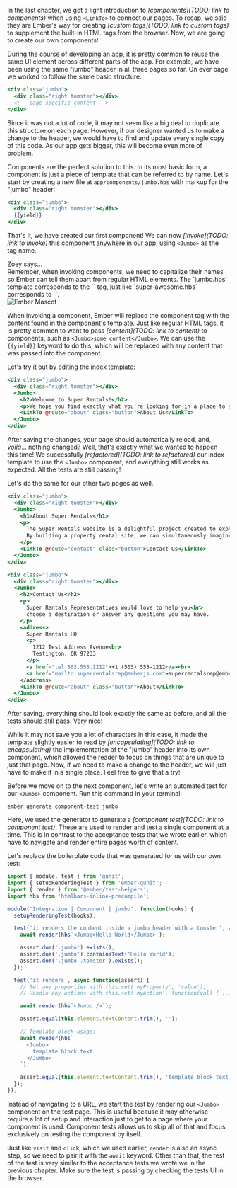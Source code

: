 In the last chapter, we got a light introduction to *[components](TODO: link to components)* when using `<LinkTo>` to connect our pages. To recap, we said they are Ember's way for creating *[custom tags](TODO: link to custom tags)* to supplement the built-in HTML tags from the browser. Now, we are going to create our own components!

During the course of developing an app, it is pretty common to reuse the same UI element across different parts of the app. For example, we have been using the same "jumbo" header in all three pages so far. On ever page we worked to follow the same basic structure:

```hbs
<div class="jumbo">
  <div class="right tomster"></div>
  <!-- page specific content -->
</div>
```

Since it was not a lot of code, it may not seem like a big deal to duplicate this structure on each page. However, if our designer wanted us to make a change to the header, we would have to find and update every single copy of this code. As our app gets bigger, this will become even more of problem.

Components are the perfect solution to this. In its most basic form, a component is just a piece of template that can be referred to by name. Let's start by creating a new file at `app/components/jumbo.hbs` with markup for the "jumbo" header:

```handlebars {data-filename="app/components/jumbo.hbs"}
<div class="jumbo">
  <div class="right tomster"></div>
  {{yield}}
</div>
```

That's it, we have created our first component! We can now *[invoke](TODO: link to invoke)* this component anywhere in our app, using `<Jumbo>` as the tag name.

<div class="cta">
  <div class="cta-note">
    <div class="cta-note-body">
      <div class="cta-note-heading">Zoey says...</div>
      <div class="cta-note-message">
        Remember, when invoking components, we need to capitalize their names so Ember can tell them apart from regular HTML elements. The `jumbo.hbs` template corresponds to the `<Jumbo>` tag, just like `super-awesome.hbs` corresponds to `<SuperAwesome>`.
      </div>
    </div>
    <img src="/images/mascots/zoey.png" role="presentation" alt="Ember Mascot">
  </div>
</div>

When invoking a component, Ember will replace the component tag with the content found in the component's template. Just like regular HTML tags, it is pretty common to want to pass *[content](TODO: link to content)* to components, such as `<Jumbo>some content</Jumbo>`. We can use the `{{yield}}` keyword to do this, which will be replaced with any content that was passed into the component.

Let's try it out by editing the index template:

```handlebars {data-filename="app/templates/index.hbs" data-diff="-1,-2,+3,-7,+8"}
<div class="jumbo">
  <div class="right tomster"></div>
  <Jumbo>
    <h2>Welcome to Super Rentals!</h2>
    <p>We hope you find exactly what you're looking for in a place to stay.</p>
    <LinkTo @route="about" class="button">About Us</LinkTo>
  </Jumbo>
</div>
```

After saving the changes, your page should automatically reload, and, _voilà_... nothing changed? Well, that's exactly what we wanted to happen this time! We successfully *[refactored](TODO: link to refactored)* our index template to use the `<Jumbo>` component, and everything still works as expected. All the tests are still passing!

<!-- TODO: screenshot of running tests? -->

Let's do the same for our other two pages as well.

```handlebars {data-filename="app/templates/about.hbs" data-diff="-1,-2,+3,-11,+12"}
<div class="jumbo">
  <div class="right tomster"></div>
  <Jumbo>
    <h1>About Super Rentals</h1>
    <p>
      The Super Rentals website is a delightful project created to explore Ember.
      By building a property rental site, we can simultaneously imagine traveling AND building Ember applications.
    </p>
    <LinkTo @route="contact" class="button">Contact Us</LinkTo>
  </Jumbo>
</div>
```

```handlebars {data-filename="app/templates/contact.hbs" data-diff="-1,-2,+3,-19,+20"}
<div class="jumbo">
  <div class="right tomster"></div>
  <Jumbo>
    <h2>Contact Us</h2>
    <p>
      Super Rentals Representatives would love to help you<br>
      choose a destination or answer any questions you may have.
    </p>
    <address>
      Super Rentals HQ
      <p>
        1212 Test Address Avenue<br>
        Testington, OR 97233
      </p>
      <a href="tel:503.555.1212">+1 (503) 555-1212</a><br>
      <a href="mailto:superrentalsrep@emberjs.com">superrentalsrep@emberjs.com</a>
    </address>
    <LinkTo @route="about" class="button">About</LinkTo>
  </Jumbo>
</div>
```

After saving, everything should look exactly the same as before, and all the tests should still pass. Very nice!

<!-- TODO: screenshot of the page? -->

While it may not save you a lot of characters in this case, it made the template slightly easier to read by *[encapsulating](TODO: link to encapsulating)* the implementation of the "jumbo" header into its own component, which allowed the reader to focus on things that are unique to just that page. Now, if we need to make a change to the header, we will just have to make it in a single place. Feel free to give that a try!

Before we move on to the next component, let's write an automated test for our `<Jumbo>` component. Run this command in your terminal:

```shell
ember generate component-test jumbo
```

Here, we used the generator to generate a *[component test](TODO: link to component test)*. These are used to render and test a single component at a time. This is in contrast to the acceptance tests that we wrote earlier, which have to navigate and render entire pages worth of content.

Let's replace the boilerplate code that was generated for us with our own test:

```js {data-filename="tests/integration/components/jumbo.js" data-diff="+9,+10,+11,+12,+13,+14,+15,-16,-17,-18,-19,-20,-21,-22,-23,-24,-25,-26,-27,-28,-29,-30,-31,-32"}
import { module, test } from 'qunit';
import { setupRenderingTest } from 'ember-qunit';
import { render } from '@ember/test-helpers';
import hbs from 'htmlbars-inline-precompile';

module('Integration | Component | jumbo', function(hooks) {
  setupRenderingTest(hooks);

  test('it renders the content inside a jumbo header with a tomster', async function(assert) {
    await render(hbs`<Jumbo>Hello World</Jumbo>`);

    assert.dom('.jumbo').exists();
    assert.dom('.jumbo').containsText('Hello World');
    assert.dom('.jumbo .tomster').exists();
  });

  test('it renders', async function(assert) {
    // Set any properties with this.set('myProperty', 'value');
    // Handle any actions with this.set('myAction', function(val) { ... });

    await render(hbs`<Jumbo />`);

    assert.equal(this.element.textContent.trim(), '');

    // Template block usage:
    await render(hbs`
      <Jumbo>
        template block text
      </Jumbo>
    `);

    assert.equal(this.element.textContent.trim(), 'template block text');
  });
});
```

Instead of navigating to a URL, we start the test by rendering our `<Jumbo>` component on the test page. This is useful because it may otherwise require a lot of setup and interaction just to get to a page where your component is used. Component tests allows us to skip all of that and focus exclusively on testing the component by itself.

Just like `visit` and `click`, which we used earlier, `render` is also an async step, so we need to pair it with the `await` keyword. Other than that, the rest of the test is very similar to the acceptance tests we wrote we in the previous chapter. Make sure the test is passing by checking the tests UI in the browser.

<!-- TODO: screenshot of the tests? -->
